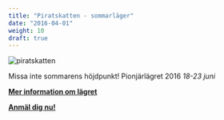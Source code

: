 ```yaml
---
title: "Piratskatten - sommarläger"
date: "2016-04-01"
weight: 10
draft: true
---
```

![piratskatten](/lager/lagerbanner3.jpg)

Missa inte sommarens höjdpunkt! Pionjärlägret 2016 _18-23 juni_

**[Mer information om lägret](/lager/piratskatten2016)**

**[Anmäl dig nu!](/lager/anmalan2016)**
